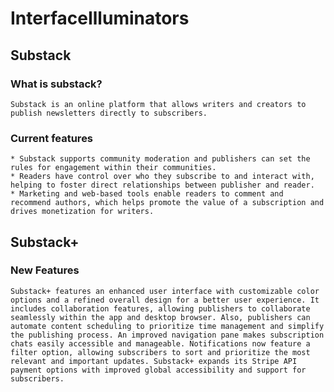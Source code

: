# InterfaceIlluminators
## Substack
### What is substack?
    Substack is an online platform that allows writers and creators to publish newsletters directly to subscribers.
### Current features
    * Substack supports community moderation and publishers can set the rules for engagement within their communities. 
    * Readers have control over who they subscribe to and interact with, helping to foster direct relationships between publisher and reader. 
    * Marketing and web-based tools enable readers to comment and recommend authors, which helps promote the value of a subscription and drives monetization for writers.

## Substack+
### New Features 
    Substack+ features an enhanced user interface with customizable color options and a refined overall design for a better user experience. It includes collaboration features, allowing publishers to collaborate seamlessly within the app and desktop browser. Also, publishers can automate content scheduling to prioritize time management and simplify the publishing process. An improved navigation pane makes subscription chats easily accessible and manageable. Notifications now feature a filter option, allowing subscribers to sort and prioritize the most relevant and important updates. Substack+ expands its Stripe API payment options with improved global accessibility and support for subscribers. 

